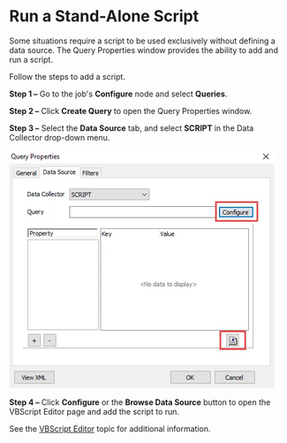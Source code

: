 # Run a Stand-Alone Script

Some situations require a script to be used exclusively without defining a data source. The Query Properties window provides the ability to add and run a script.

Follow the steps to add a script.

__Step 1 –__ Go to the job's __Configure__ node and select __Queries__.

__Step 2 –__ Click __Create Query__ to open the Query Properties window.

__Step 3 –__ Select the __Data Source__ tab, and select __SCRIPT__ in the Data Collector drop-down menu.

![Query Properties window](../../../../../../static/img/product_docs/accessanalyzer/enterpriseauditor/admin/datacollector/script/querypropertiesstandalone.webp)

__Step 4 –__ Click __Configure__ or the __Browse Data Source__ button to open the VBScript Editor page and add the script to run.

See the [VBScript Editor](editor.md) topic for additional information.
